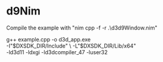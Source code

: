 # d9Nim

Compile the example with "nim cpp -f -r .\d3d9Window.nim"

g++ example.cpp -o d3d_app.exe \
    -I"$DXSDK_DIR/Include" \
    -L"$DXSDK_DIR/Lib/x64" \
    -ld3d11 -ldxgi -ld3dcompiler_47 -luser32
